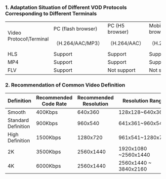 
### 1. Adaptation Situation of Different VOD Protocols Corresponding to Different Terminals
<table>
<tr>
<tr>
    <td rowspan="2"> Video Protocol\Terminal<br/>
    <td>PC (flash browser)</td>
    <td>PC (H5 browser)</td>
	<td>Mobile (H5 browser)</td>
    <td>Mobile (APP)</td>
</tr>
<tr>
    <td>（H.264/AAC/MP3）</td>
    <td>（H.264/AAC）</td>
	<td>（H.264/AAC）</td>
	<td>(Full Formats)</td>
</tr>
<tr>
    <td>HLS</td>
    <td>Support</td>
	<td>Support</td>
	<td>Support</td>
	<td>Support</td>
</tr>
<tr>
    <td>MP4</td>
    <td>Support</td>
	<td>Support</td>
	<td>Support</td>
	<td>Support</td>
</tr>
<tr>
    <td>FLV</td>
    <td>Support</td>
    <td>Not support</td>
    <td>Not support</td>
    <td>Support</td>
</tr>
</tr>
</table>


### 2. Recommendation of Common Video Definition

|Definition|Recommended Code Rate|Recommended Resolution|Resolution Range|
|-|-|-|-|
|Smooth|400Kbps|640x360|128x128~640x360|
|Standard Definition|900Kbps|960x540|641x361~960x540|
|High Definition|1500Kbps|1280x720|961x541~1280x720|
|2K|3500Kbps|2560x1440|1920x1080 ~2560x1440|
|4K|6000Kbps|2560x1440|2560x1440 ~ 3840x2160|
